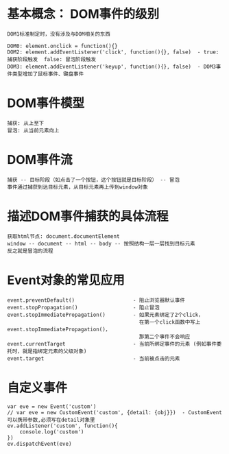 # 基本概念： DOM事件的级别
    DOM1标准制定时，没有涉及与DOM相关的东西

    DOM0: element.onclick = function(){}
    DOM2: element.addEventListener('click', function(){}, false)  - true: 捕获阶段触发  false: 冒泡阶段触发
    DOM3: element.addEventListener('keyup', function(){}, false)  - DOM3事件类型增加了鼠标事件、键盘事件

# DOM事件模型
    捕获: 从上至下
    冒泡: 从当前元素向上

# DOM事件流
    捕获 -- 目标阶段（如点击了一个按钮，这个按钮就是目标阶段） -- 冒泡
    事件通过捕获到达目标元素，从目标元素再上传到window对象

# 描述DOM事件捕获的具体流程
    获取html节点: document.documentElement
    window -- document -- html -- body -- 按照结构一层一层找到目标元素
    反之就是冒泡的流程

# Event对象的常见应用
    event.preventDefault()                   - 阻止浏览器默认事件
    event.stopPropagation()                  - 阻止冒泡
    event.stopImmediatePropagation()         - 如果元素绑定了2个click，
                                               在第一个click函数中写上event.stopImmediatePropagation()，
                                               那第二个事件不会响应
    event.currentTarget                      - 当前所绑定事件的元素 (例如事件委托时，就是指绑定元素的父级对象)
    event.target                             - 当前被点击的元素

# 自定义事件
    var eve = new Event('custom')
    // var eve = new CustomEvent('custom', {detail: {obj}})  - CustomEvent可以携带参数,必须写在detail对象里
    ev.addListener('custom', function(){
        console.log('custom')
    })
    ev.dispatchEvent(eve)
